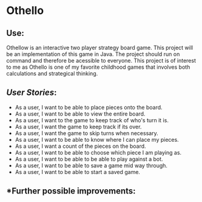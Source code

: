 # Othello


## Use:
Othellow is an interactive  two player strategy board game. This project will be an implementation of this game in Java. The project should run on command and therefore be acessible to everyone. This project is of interest to me as Othello is one of my favorite childhood games that involves both calculations and strategical thinking.


## *User Stories*:
- As a user, I want to be able to place pieces onto the board.
- As a user, I want to be able to view the entire board.
- As a user, I want to the game to keep track of who's turn it is.
- As a user, I want the game to keep track if its over.
- As a user, I want the game to skip turns when necessary.
- As a user, I want to be able to know where I can place my pieces.
- As a user, I want a count of the pieces on the board.
- As a user, I want to be able to choose which piece I am playing as.
- As a user, I want to be able to be able to play against a bot.
- As a user, I want to be able to save a game mid way through.
- As a user, I want to be able to start a saved game.

## *Further possible improvements:


